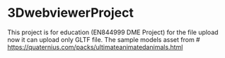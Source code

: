 # 3DwebviewerProject
This project is for education (EN844999 DME Project)
for the file upload now it can upload only GLTF file.
The sample models asset from # https://quaternius.com/packs/ultimateanimatedanimals.html
